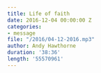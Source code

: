 ```yaml
---
title: Life of faith
date: 2016-12-04 00:00:00 Z
categories:
- message
file: "/2016/04-12-2016.mp3"
author: Andy Hawthorne
duration: '38:36'
length: '55570961'
---
```


